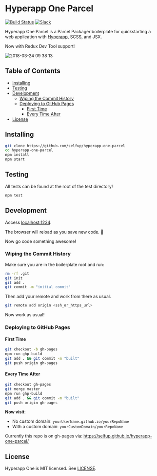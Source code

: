# Hyperapp One Parcel

[![Build Status](https://travis-ci.org/selfup/hyperapp-one-parcel.svg?branch=master)](https://travis-ci.org/selfup/hyperapp-one-parcel) [![Slack](https://hyperappjs.herokuapp.com/badge.svg)](https://hyperappjs.herokuapp.com "Join us")

Hyperapp One Parcel is a Parcel Packager boilerplate for quickstarting a web application with [Hyperapp](https://github.com/hyperapp/hyperapp), SCSS, and JSX.

Now with Redux Dev Tool support!

![2018-03-24 09 38 13](https://user-images.githubusercontent.com/9837366/37865207-244af05e-2f47-11e8-9226-e3803f6c3e9f.gif)

<h2>Table of Contents</h2>

<!-- TOC -->

* [Installing](#installing)
* [Testing](#testing)
* [Development](#development)
  * [Wiping the Commit History](#wiping-the-commit-history)
  * [Deploying to GitHub Pages](#deploying-to-github-pages)
    * [First Time](#first-time)
    * [Every Time After](#every-time-after)
* [License](#license)

<!-- /TOC -->

## Installing

```bash
git clone https://github.com/selfup/hyperapp-one-parcel
cd hyperapp-one-parcel
npm install
npm start
```

## Testing

All tests can be found at the root of the test directory!

```bash
npm test
```

## Development

Access [localhost:1234](http://localhost:1234).

The browser will reload as you save new code. 🚀

Now go code something awesome!

### Wiping the Commit History

Make sure you are in the boilerplate root and run:

```bash
rm -rf .git
git init
git add .
git commit -m "initial commit"
```

Then add your remote and work from there as usual.

```bash
git remote add origin <ssh_or_https_url>
```

Now work as usual!

### Deploying to GitHub Pages

#### First Time

```bash
git checkout -b gh-pages
npm run ghp-build
git add . && git commit -m "built"
git push origin gh-pages
```

#### Every Time After

```bash
git checkout gh-pages
git merge master
npm run ghp-build
git add . && git commit -m "built"
git push origin gh-pages
```

**Now visit**:

* No custom domain: `yourUserName.github.io/yourRepoName`
* With a custom domain: `yourCustomDomain/yourRepoName`

Currently this repo is on gh-pages via: https://selfup.github.io/hyperapp-one-parcel/

## License

Hyperapp One is MIT licensed. See [LICENSE](LICENSE).
